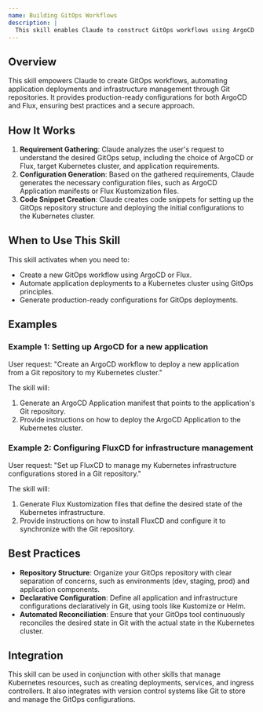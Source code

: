 ```yaml
---
name: Building GitOps Workflows
description: |
  This skill enables Claude to construct GitOps workflows using ArgoCD and Flux. It is designed to generate production-ready configurations, implement best practices, and ensure a security-first approach for Kubernetes deployments. Use this skill when the user explicitly requests "GitOps workflow", "ArgoCD", "Flux", or asks for help with setting up a continuous delivery pipeline using GitOps principles. The skill will generate the necessary configuration files and setup code based on the user's specific requirements and infrastructure.
---
```


## Overview

This skill empowers Claude to create GitOps workflows, automating application deployments and infrastructure management through Git repositories. It provides production-ready configurations for both ArgoCD and Flux, ensuring best practices and a secure approach.

## How It Works

1. **Requirement Gathering**: Claude analyzes the user's request to understand the desired GitOps setup, including the choice of ArgoCD or Flux, target Kubernetes cluster, and application requirements.
2. **Configuration Generation**: Based on the gathered requirements, Claude generates the necessary configuration files, such as ArgoCD Application manifests or Flux Kustomization files.
3. **Code Snippet Creation**: Claude creates code snippets for setting up the GitOps repository structure and deploying the initial configurations to the Kubernetes cluster.

## When to Use This Skill

This skill activates when you need to:
- Create a new GitOps workflow using ArgoCD or Flux.
- Automate application deployments to a Kubernetes cluster using GitOps principles.
- Generate production-ready configurations for GitOps deployments.

## Examples

### Example 1: Setting up ArgoCD for a new application

User request: "Create an ArgoCD workflow to deploy a new application from a Git repository to my Kubernetes cluster."

The skill will:
1. Generate an ArgoCD Application manifest that points to the application's Git repository.
2. Provide instructions on how to deploy the ArgoCD Application to the Kubernetes cluster.

### Example 2: Configuring FluxCD for infrastructure management

User request: "Set up FluxCD to manage my Kubernetes infrastructure configurations stored in a Git repository."

The skill will:
1. Generate Flux Kustomization files that define the desired state of the Kubernetes infrastructure.
2. Provide instructions on how to install FluxCD and configure it to synchronize with the Git repository.

## Best Practices

- **Repository Structure**: Organize your GitOps repository with clear separation of concerns, such as environments (dev, staging, prod) and application components.
- **Declarative Configuration**: Define all application and infrastructure configurations declaratively in Git, using tools like Kustomize or Helm.
- **Automated Reconciliation**: Ensure that your GitOps tool continuously reconciles the desired state in Git with the actual state in the Kubernetes cluster.

## Integration

This skill can be used in conjunction with other skills that manage Kubernetes resources, such as creating deployments, services, and ingress controllers. It also integrates with version control systems like Git to store and manage the GitOps configurations.